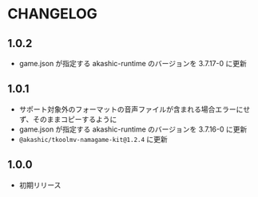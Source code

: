 # CHANGELOG

## 1.0.2
* game.json が指定する akashic-runtime のバージョンを 3.7.17-0 に更新

## 1.0.1
* サポート対象外のフォーマットの音声ファイルが含まれる場合エラーにせず、そのままコピーするように
* game.json が指定する akashic-runtime のバージョンを 3.7.16-0 に更新
* `@akashic/tkoolmv-namagame-kit@1.2.4` に更新　

## 1.0.0
* 初期リリース
